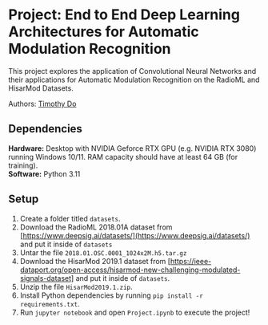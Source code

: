 # Project: End to End Deep Learning Architectures for Automatic Modulation Recognition

This project explores the application of Convolutional Neural Networks and their applications for Automatic Modulation Recognition on the RadioML and HisarMod Datasets.

Authors: [Timothy Do](https://timothydo.me)

## Dependencies
**Hardware:** Desktop with NVIDIA Geforce RTX GPU (e.g. NVIDIA RTX 3080) running Windows 10/11. RAM capacity should have at least 64 GB (for training). <br>
**Software:** Python 3.11

## Setup
1. Create a folder titled <code>datasets</code>.
2. Download the RadioML 2018.01A dataset from [https://www.deepsig.ai/datasets/](https://www.deepsig.ai/datasets/) and put it inside of <code>datasets</code>
3. Untar the file <code>2018.01.OSC.0001_1024x2M.h5.tar.gz</code>
4. Download the HisarMod 2019.1 dataset from [https://ieee-dataport.org/open-access/hisarmod-new-challenging-modulated-signals-dataset] and put it inside of <code>datasets</code>.
5. Unzip the file <code>HisarMod2019.1.zip</code>.
6. Install Python dependencies by running <code>pip install -r requirements.txt</code>.
7. Run <code>jupyter notebook</code> and open <code>Project.ipynb</code> to execute the project!